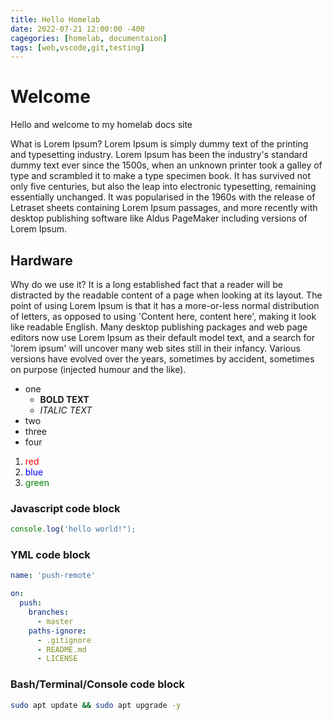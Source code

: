 ```yaml
---
title: Hello Homelab
date: 2022-07-21 12:00:00 -400
cagegories: [homelab, documentaion]
tags: [web,vscode,git,testing]
---
```


# Welcome

Hello and welcome to my homelab docs site

What is Lorem Ipsum? Lorem Ipsum is simply dummy text of the printing and typesetting industry. Lorem Ipsum has been the industry's standard dummy text ever since the 1500s, when an unknown printer took a galley of type and scrambled it to make a type specimen book. It has survived not only five centuries, but also the leap into electronic typesetting, remaining essentially unchanged. It was popularised in the 1960s with the release of Letraset sheets containing Lorem Ipsum passages, and more recently with desktop publishing software like Aldus PageMaker including versions of Lorem Ipsum.

## Hardware

Why do we use it?
It is a long established fact that a reader will be distracted by the readable content of a page when looking at its layout. The point of using Lorem Ipsum is that it has a more-or-less normal distribution of letters, as opposed to using 'Content here, content here', making it look like readable English. Many desktop publishing packages and web page editors now use Lorem Ipsum as their default model text, and a search for 'lorem ipsum' will uncover many web sites still in their infancy. Various versions have evolved over the years, sometimes by accident, sometimes on purpose (injected humour and the like).

* one
    * <b>BOLD TEXT</b>
    * <i>ITALIC TEXT</i>
* two
* three
* four

1) <span style="color:red">red</span>
2) <span style="color:blue">blue</span>
3) <span style="color:green ">green</span>

### Javascript code block
```javascript
console.log('hello world!");
```
### YML code block
```yml
name: 'push-remote'

on:
  push:
    branches:
      - master
    paths-ignore:
      - .gitignore
      - README.md
      - LICENSE
```
### Bash/Terminal/Console code block
```bash
sudo apt update && sudo apt upgrade -y
```
